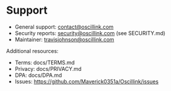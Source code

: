 # Support

- General support: contact@oscillink.com
- Security reports: security@oscillink.com (see SECURITY.md)
- Maintainer: travisjohnson@oscillink.com

Additional resources:
- Terms: docs/TERMS.md
- Privacy: docs/PRIVACY.md
- DPA: docs/DPA.md
- Issues: https://github.com/Maverick0351a/Oscillink/issues
